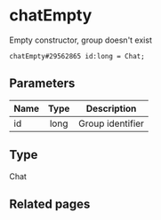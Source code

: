 # chatEmpty
Empty constructor, group doesn't exist

```
chatEmpty#29562865 id:long = Chat;
```

## Parameters
| Name | Type | Description |
| ---- | :----: | ----------- |
| id | long | Group identifier |


## Type
Chat

## Related pages
